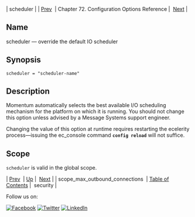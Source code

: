| scheduler |
| [Prev](conf.ref.scope_max_outbound_connections.php)  | Chapter 72. Configuration Options Reference |  [Next](conf.ref.security.php) |

<a name="conf.ref.scheduler"></a>
## Name

scheduler — override the default IO scheduler

## Synopsis

`scheduler = "scheduler-name"`

<a name="idp26439168"></a>
## Description

Momentum automatically selects the best available I/O scheduling mechanism for the platform on which it is running. You should not change this option unless advised by a Message Systems support engineer.

Changing the value of this option at runtime requires restarting the ecelerity process—issuing the ec_console command **`config reload`**         will not suffice.

<a name="idp26442208"></a>
## Scope

`scheduler` is valid in the global scope.

| [Prev](conf.ref.scope_max_outbound_connections.php)  | [Up](config.options.ref.php) |  [Next](conf.ref.security.php) |
| scope_max_outbound_connections  | [Table of Contents](index.php) |  security |

Follow us on:

[![Facebook](https://support.messagesystems.com/images/icon-facebook.png)](http://www.facebook.com/messagesystems) [![Twitter](https://support.messagesystems.com/images/icon-twitter.png)](http://twitter.com/#!/MessageSystems) [![LinkedIn](https://support.messagesystems.com/images/icon-linkedin.png)](http://www.linkedin.com/company/message-systems)
